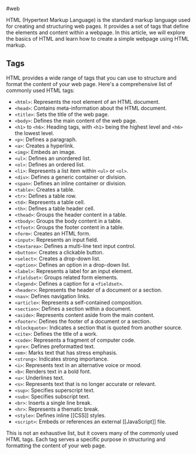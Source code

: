 #web

HTML (Hypertext Markup Language) is the standard markup language used for creating and structuring web pages. It provides a set of tags that define the elements and content within a webpage. In this article, we will explore the basics of HTML and learn how to create a simple webpage using HTML markup.

## Tags

HTML provides a wide range of tags that you can use to structure and format the content of your web page. Here's a comprehensive list of commonly used HTML tags:

- `<html>`: Represents the root element of an HTML document.
- `<head>`: Contains meta-information about the HTML document.
- `<title>`: Sets the title of the web page.
- `<body>`: Defines the main content of the web page.
- `<h1>` to `<h6>`: Heading tags, with `<h1>` being the highest level and `<h6>` the lowest level.
- `<p>`: Defines a paragraph.
- `<a>`: Creates a hyperlink.
- `<img>`: Embeds an image.
- `<ul>`: Defines an unordered list.
- `<ol>`: Defines an ordered list.
- `<li>`: Represents a list item within `<ul>` or `<ol>`.
- `<div>`: Defines a generic container or division.
- `<span>`: Defines an inline container or division.
- `<table>`: Creates a table.
- `<tr>`: Defines a table row.
- `<td>`: Represents a table cell.
- `<th>`: Defines a table header cell.
- `<thead>`: Groups the header content in a table.
- `<tbody>`: Groups the body content in a table.
- `<tfoot>`: Groups the footer content in a table.
- `<form>`: Creates an HTML form.
- `<input>`: Represents an input field.
- `<textarea>`: Defines a multi-line text input control.
- `<button>`: Creates a clickable button.
- `<select>`: Creates a drop-down list.
- `<option>`: Defines an option in a drop-down list.
- `<label>`: Represents a label for an input element.
- `<fieldset>`: Groups related form elements.
- `<legend>`: Defines a caption for a `<fieldset>`.
- `<header>`: Represents the header of a document or a section.
- `<nav>`: Defines navigation links.
- `<article>`: Represents a self-contained composition.
- `<section>`: Defines a section within a document.
- `<aside>`: Represents content aside from the main content.
- `<footer>`: Defines the footer of a document or a section.
- `<blockquote>`: Indicates a section that is quoted from another source.
- `<cite>`: Defines the title of a work.
- `<code>`: Represents a fragment of computer code.
- `<pre>`: Defines preformatted text.
- `<em>`: Marks text that has stress emphasis.
- `<strong>`: Indicates strong importance.
- `<i>`: Represents text in an alternative voice or mood.
- `<b>`: Renders text in a bold font.
- `<u>`: Underlines text.
- `<s>`: Represents text that is no longer accurate or relevant.
- `<sup>`: Specifies superscript text.
- `<sub>`: Specifies subscript text.
- `<br>`: Inserts a single line break.
- `<hr>`: Represents a thematic break.
- `<style>`: Defines inline [[CSS]] styles.
- `<script>`: Embeds or references an external [[JavaScript]] file.

This is not an exhaustive list, but it covers many of the commonly used HTML tags. Each tag serves a specific purpose in structuring and formatting the content of your web page.